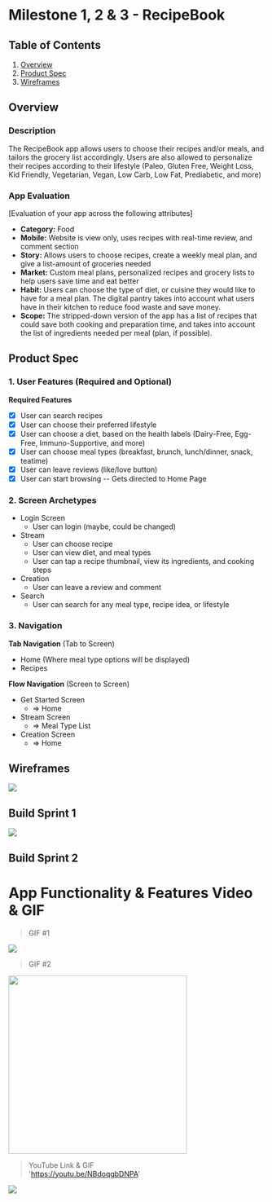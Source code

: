 # Milestone 1, 2 & 3 - RecipeBook

## Table of Contents

1. [Overview](#Overview)
1. [Product Spec](#Product-Spec)
1. [Wireframes](#Wireframes)

## Overview

### Description

The RecipeBook app allows users to choose their recipes and/or meals, and tailors the grocery list accordingly. Users are also allowed to personalize their recipes according to their lifestyle (Paleo, Gluten Free, Weight Loss, Kid Friendly, Vegetarian, Vegan, Low Carb, Low Fat, Prediabetic, and more)

### App Evaluation

[Evaluation of your app across the following attributes]
- **Category:** Food
- **Mobile:** Website is view only, uses recipes with real-time review, and comment section
- **Story:** Allows users to choose recipes, create a weekly meal plan, and give a list-amount of groceries needed
- **Market:** Custom meal plans, personalized recipes and grocery lists to help users save time and eat better
- **Habit:** Users can choose the type of diet, or cuisine they would like to have for a meal plan. The digital pantry takes into account what users have in their kitchen to reduce food waste and save money.
- **Scope:** The stripped-down version of the app has a list of recipes that could save both cooking and preparation time, and takes into account the list of ingredients needed per meal (plan, if possible).

## Product Spec

### 1. User Features (Required and Optional)

**Required Features**

- [x] User can search recipes
- [x] User can choose their preferred lifestyle
- [x] User can choose a diet, based on the health labels (Dairy-Free, Egg-Free, Immuno-Supportive, and more)
- [x] User can choose meal types (breakfast, brunch, lunch/dinner, snack, teatime)
- [x] User can leave reviews (like/love button)
- [x] User can start browsing -- Gets directed to Home Page

### 2. Screen Archetypes

- Login Screen
  - User can login (maybe, could be changed)
- Stream
  - User can choose recipe
  - User can view diet, and meal types
  - User can tap a recipe thumbnail, view its ingredients, and cooking steps
- Creation
  - User can leave a review and comment
- Search
  - User can search for any meal type, recipe idea, or lifestyle

### 3. Navigation

**Tab Navigation** (Tab to Screen)

* Home (Where meal type options will be displayed)
* Recipes

**Flow Navigation** (Screen to Screen)

- Get Started Screen 
  - => Home
- Stream Screen
  - => Meal Type List
- Creation Screen
  - => Home

## Wireframes

<img src="https://user-images.githubusercontent.com/91217813/197666112-5c993f49-0615-4db7-9c13-79f382f0d5fd.gif">

## Build Sprint 1
<img src='https://user-images.githubusercontent.com/91217813/199120040-2696bdbb-97c0-4a9c-9962-08e9800319b9.gif'>

## Build Sprint 2
# App Functionality & Features Video & GIF
> GIF #1 <br>
<img src='https://user-images.githubusercontent.com/91217813/199120040-2696bdbb-97c0-4a9c-9962-08e9800319b9.gif'>

> GIF #2 <br>
<img src='https://user-images.githubusercontent.com/91217813/200403647-f9b9f032-05b4-431b-823d-aee1b3cd6c38.gif' width=350> 

> YouTube Link & GIF <br>
'https://youtu.be/NBdoqgbDNPA' <br>

<img src='https://user-images.githubusercontent.com/91217813/200407319-eda4bee5-ea68-4fb9-a53b-e4f367e72614.gif'>



